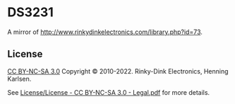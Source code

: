 # DS3231

A mirror of http://www.rinkydinkelectronics.com/library.php?id=73.

## License

[CC BY-NC-SA 3.0](http://creativecommons.org/licenses/by-nc-sa/3.0/)
Copyright © 2010-2022. Rinky-Dink Electronics, Henning Karlsen.

See [License/License - CC BY-NC-SA 3.0 - Legal.pdf](License/License%20-%20CC%20BY-NC-SA%203.0%20-%20Legal.pdf) for more details.
